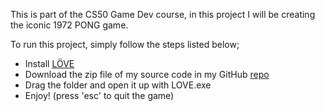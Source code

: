 This is part of the CS50 Game Dev course, in this project I will be creating the iconic 1972 PONG game.

To run this project, simply follow the steps listed below;
- Install [LÖVE](https://love2d.org/)
- Download the zip file of my source code in my GitHub [repo](https://github.com/AlienatedSoftware/PONG)
- Drag the folder and open it up with LOVE.exe
- Enjoy! (press 'esc' to quit the game)